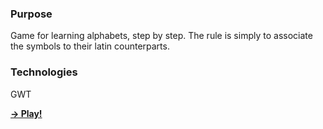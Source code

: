 <html>
<head></head>
<body>

<p>
  <h3>Purpose</h3>
	Game for learning alphabets, step by step. The rule is simply to associate the symbols to their latin counterparts.
</p>
<p>
	<h3>Technologies</h3>
	GWT
</p>
<p>
	<a href="http://pgu-lang-az.appspot.com/" target="_blank" ><strong>&#8594; Play!</strong></a>
</p>

</body>
</html>
